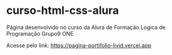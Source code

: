 # curso-html-css-alura

Página desenvolvido no curso da Alura de Formação Logica de Programação Grupo9 ONE

Acesse pelo link: https://pagina-portifolio-livid.vercel.app

